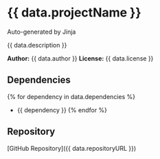 # {{ data.projectName }}

Auto-generated by Jinja

{{ data.description }}

**Author:** {{ data.author }}
**License:** {{ data.license }}

## Dependencies
{% for dependency in data.dependencies %}
- {{ dependency }}
{% endfor %}

## Repository
[GitHub Repository]({{ data.repositoryURL }})
